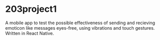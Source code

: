 # 203project1
A mobile app to test the possible effectiveness of sending and recieving emoticon like messages eyes-free, using vibrations and touch gestures. Written in React Native.
